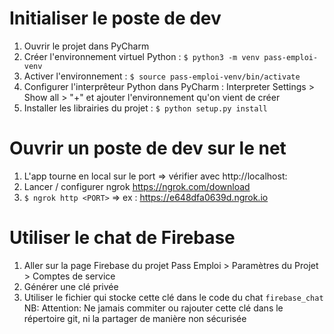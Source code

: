 # Initialiser le poste de dev

1. Ouvrir le projet dans PyCharm 
2. Créer l'environnement virtuel Python : `$ python3 -m venv pass-emploi-venv`
3. Activer l'environnement : `$ source pass-emploi-venv/bin/activate`
4. Configurer l'interprêteur Python dans PyCharm : Interpreter Settings > Show all > "+" et ajouter l'environnement qu'on vient de créer
5. Installer les librairies du projet : `$ python setup.py install` 

# Ouvrir un poste de dev sur le net
1. L'app tourne en local sur le port <PORT> => vérifier avec http://localhost:<PORT>
2. Lancer / configurer ngrok https://ngrok.com/download
3. `$ ngrok http <PORT>` => ex : https://e648dfa0639d.ngrok.io

# Utiliser le chat de Firebase 
1. Aller sur la page Firebase du projet Pass Emploi > Paramètres du Projet > Comptes de service
2. Générer une clé privée
3. Utiliser le fichier qui stocke cette clé dans le code du chat `firebase_chat` 
NB: Attention: Ne jamais commiter ou rajouter cette clé dans le répertoire git, ni la partager de manière non sécurisée
